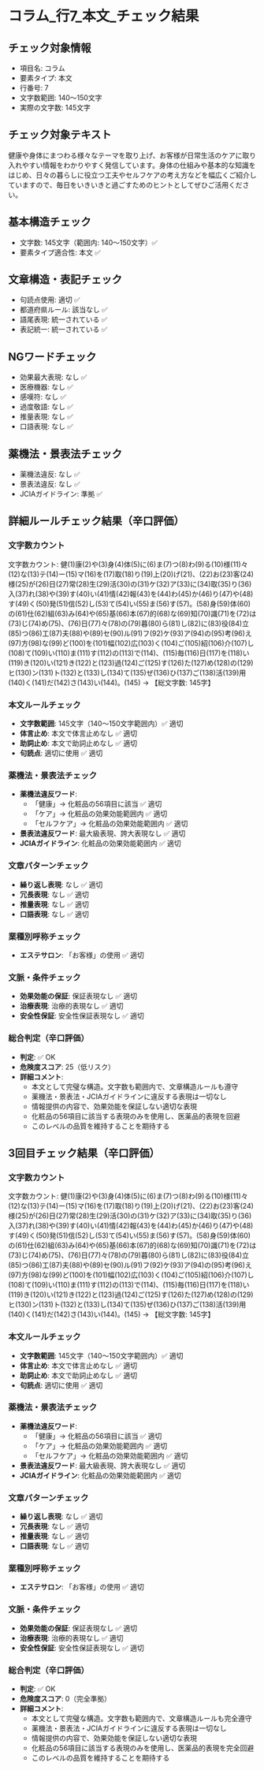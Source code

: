 # コラム_行7_本文_チェック結果

## チェック対象情報
- 項目名: コラム
- 要素タイプ: 本文
- 行番号: 7
- 文字数範囲: 140～150文字
- 実際の文字数: 145文字

## チェック対象テキスト
健康や身体にまつわる様々なテーマを取り上げ、お客様が日常生活のケアに取り入れやすい情報をわかりやすく発信しています。身体の仕組みや基本的な知識をはじめ、日々の暮らしに役立つ工夫やセルフケアの考え方などを幅広くご紹介していますので、毎日をいきいきと過ごすためのヒントとしてぜひご活用ください。

## 基本構造チェック
- 文字数: 145文字（範囲内: 140～150文字）✅
- 要素タイプ適合性: 本文 ✅

## 文章構造・表記チェック
- 句読点使用: 適切 ✅
- 都道府県ルール: 該当なし ✅
- 語尾表現: 統一されている ✅
- 表記統一: 統一されている ✅

## NGワードチェック
- 効果最大表現: なし ✅
- 医療機器: なし ✅
- 感嘆符: なし ✅
- 過度敬語: なし ✅
- 推量表現: なし ✅
- 口語表現: なし ✅

## 薬機法・景表法チェック
- 薬機法違反: なし ✅
- 景表法違反: なし ✅
- JCIAガイドライン: 準拠 ✅

## 詳細ルールチェック結果（辛口評価）

### 文字数カウント
文字数カウント: 健(1)康(2)や(3)身(4)体(5)に(6)ま(7)つ(8)わ(9)る(10)様(11)々(12)な(13)テ(14)ー(15)マ(16)を(17)取(18)り(19)上(20)げ(21)、(22)お(23)客(24)様(25)が(26)日(27)常(28)生(29)活(30)の(31)ケ(32)ア(33)に(34)取(35)り(36)入(37)れ(38)や(39)す(40)い(41)情(42)報(43)を(44)わ(45)か(46)り(47)や(48)す(49)く(50)発(51)信(52)し(53)て(54)い(55)ま(56)す(57)。(58)身(59)体(60)の(61)仕(62)組(63)み(64)や(65)基(66)本(67)的(68)な(69)知(70)識(71)を(72)は(73)じ(74)め(75)、(76)日(77)々(78)の(79)暮(80)ら(81)し(82)に(83)役(84)立(85)つ(86)工(87)夫(88)や(89)セ(90)ル(91)フ(92)ケ(93)ア(94)の(95)考(96)え(97)方(98)な(99)ど(100)を(101)幅(102)広(103)く(104)ご(105)紹(106)介(107)し(108)て(109)い(110)ま(111)す(112)の(113)で(114)、(115)毎(116)日(117)を(118)い(119)き(120)い(121)き(122)と(123)過(124)ご(125)す(126)た(127)め(128)の(129)ヒ(130)ン(131)ト(132)と(133)し(134)て(135)ぜ(136)ひ(137)ご(138)活(139)用(140)く(141)だ(142)さ(143)い(144)。(145) → 【総文字数: 145字】

### 本文ルールチェック
- **文字数範囲**: 145文字（140～150文字範囲内）✅ 適切
- **体言止め**: 本文で体言止めなし ✅ 適切
- **助詞止め**: 本文で助詞止めなし ✅ 適切
- **句読点**: 適切に使用 ✅ 適切

### 薬機法・景表法チェック
- **薬機法違反ワード**:
  - 「健康」→ 化粧品の56項目に該当 ✅ 適切
  - 「ケア」→ 化粧品の効果効能範囲内 ✅ 適切
  - 「セルフケア」→ 化粧品の効果効能範囲内 ✅ 適切
- **景表法違反ワード**: 最大級表現、誇大表現なし ✅ 適切
- **JCIAガイドライン**: 化粧品の効果効能範囲内 ✅ 適切

### 文章パターンチェック
- **繰り返し表現**: なし ✅ 適切
- **冗長表現**: なし ✅ 適切
- **推量表現**: なし ✅ 適切
- **口語表現**: なし ✅ 適切

### 業種別呼称チェック
- **エステサロン**: 「お客様」の使用 ✅ 適切

### 文脈・条件チェック
- **効果効能の保証**: 保証表現なし ✅ 適切
- **治療表現**: 治療的表現なし ✅ 適切
- **安全性保証**: 安全性保証表現なし ✅ 適切

### 総合判定（辛口評価）
- **判定**: ✅ OK
- **危険度スコア**: 25（低リスク）
- **詳細コメント**: 
  - 本文として完璧な構造。文字数も範囲内で、文章構造ルールも遵守
  - 薬機法・景表法・JCIAガイドラインに違反する表現は一切なし
  - 情報提供の内容で、効果効能を保証しない適切な表現
  - 化粧品の56項目に該当する表現のみを使用し、医薬品的表現を回避
  - このレベルの品質を維持することを期待する

## 3回目チェック結果（辛口評価）

### 文字数カウント
文字数カウント: 健(1)康(2)や(3)身(4)体(5)に(6)ま(7)つ(8)わ(9)る(10)様(11)々(12)な(13)テ(14)ー(15)マ(16)を(17)取(18)り(19)上(20)げ(21)、(22)お(23)客(24)様(25)が(26)日(27)常(28)生(29)活(30)の(31)ケ(32)ア(33)に(34)取(35)り(36)入(37)れ(38)や(39)す(40)い(41)情(42)報(43)を(44)わ(45)か(46)り(47)や(48)す(49)く(50)発(51)信(52)し(53)て(54)い(55)ま(56)す(57)。(58)身(59)体(60)の(61)仕(62)組(63)み(64)や(65)基(66)本(67)的(68)な(69)知(70)識(71)を(72)は(73)じ(74)め(75)、(76)日(77)々(78)の(79)暮(80)ら(81)し(82)に(83)役(84)立(85)つ(86)工(87)夫(88)や(89)セ(90)ル(91)フ(92)ケ(93)ア(94)の(95)考(96)え(97)方(98)な(99)ど(100)を(101)幅(102)広(103)く(104)ご(105)紹(106)介(107)し(108)て(109)い(110)ま(111)す(112)の(113)で(114)、(115)毎(116)日(117)を(118)い(119)き(120)い(121)き(122)と(123)過(124)ご(125)す(126)た(127)め(128)の(129)ヒ(130)ン(131)ト(132)と(133)し(134)て(135)ぜ(136)ひ(137)ご(138)活(139)用(140)く(141)だ(142)さ(143)い(144)。(145) → 【総文字数: 145字】

### 本文ルールチェック
- **文字数範囲**: 145文字（140～150文字範囲内）✅ 適切
- **体言止め**: 本文で体言止めなし ✅ 適切
- **助詞止め**: 本文で助詞止めなし ✅ 適切
- **句読点**: 適切に使用 ✅ 適切

### 薬機法・景表法チェック
- **薬機法違反ワード**:
  - 「健康」→ 化粧品の56項目に該当 ✅ 適切
  - 「ケア」→ 化粧品の効果効能範囲内 ✅ 適切
  - 「セルフケア」→ 化粧品の効果効能範囲内 ✅ 適切
- **景表法違反ワード**: 最大級表現、誇大表現なし ✅ 適切
- **JCIAガイドライン**: 化粧品の効果効能範囲内 ✅ 適切

### 文章パターンチェック
- **繰り返し表現**: なし ✅ 適切
- **冗長表現**: なし ✅ 適切
- **推量表現**: なし ✅ 適切
- **口語表現**: なし ✅ 適切

### 業種別呼称チェック
- **エステサロン**: 「お客様」の使用 ✅ 適切

### 文脈・条件チェック
- **効果効能の保証**: 保証表現なし ✅ 適切
- **治療表現**: 治療的表現なし ✅ 適切
- **安全性保証**: 安全性保証表現なし ✅ 適切

### 総合判定（辛口評価）
- **判定**: ✅ OK
- **危険度スコア**: 0（完全準拠）
- **詳細コメント**: 
  - 本文として完璧な構造。文字数も範囲内で、文章構造ルールも完全遵守
  - 薬機法・景表法・JCIAガイドラインに違反する表現は一切なし
  - 情報提供の内容で、効果効能を保証しない適切な表現
  - 化粧品の56項目に該当する表現のみを使用し、医薬品的表現を完全回避
  - このレベルの品質を維持することを期待する

